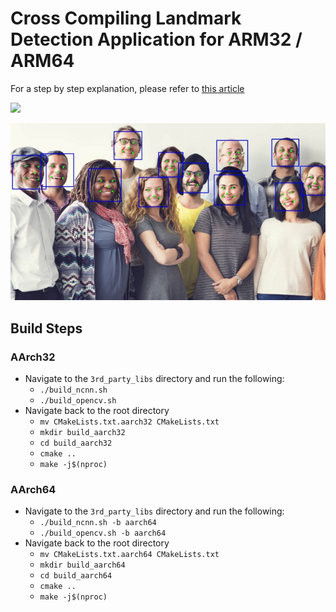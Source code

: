 # Cross Compiling Landmark Detection Application for ARM32 / ARM64

For a step by step explanation, please refer to [this article]()

![](./readme_images/demo.gif)

![](./readme_images/demo.jpeg)


## Build Steps

### AArch32
* Navigate to the `3rd_party_libs` directory and run the following:
    * `./build_ncnn.sh`
    * `./build_opencv.sh`
* Navigate back to the root directory
    * `mv CMakeLists.txt.aarch32 CMakeLists.txt`
    * `mkdir build_aarch32`
    * `cd build_aarch32`
    * `cmake ..`
    * `make -j$(nproc)`

### AArch64
* Navigate to the `3rd_party_libs` directory and run the following:
    * `./build_ncnn.sh -b aarch64`
    * `./build_opencv.sh -b aarch64`
* Navigate back to the root directory
    * `mv CMakeLists.txt.aarch64 CMakeLists.txt`
    * `mkdir build_aarch64`
    * `cd build_aarch64`
    * `cmake ..`
    * `make -j$(nproc)`
